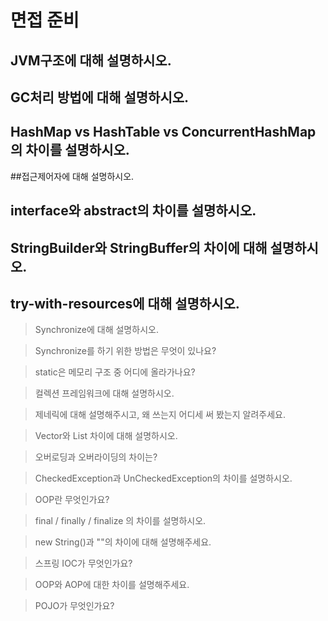 # 면접 준비

## JVM구조에 대해 설명하시오.
   
## GC처리 방법에 대해 설명하시오.

## HashMap vs HashTable vs ConcurrentHashMap의 차이를 설명하시오.
  > 

##접근제어자에 대해 설명하시오.

## interface와 abstract의 차이를 설명하시오.

## StringBuilder와 StringBuffer의 차이에 대해 설명하시오.

## try-with-resources에 대해 설명하시오.

> Synchronize에 대해 설명하시오.

> Synchronize를 하기 위한 방법은 무엇이 있나요?

> static은 메모리 구조 중 어디에 올라가나요?

> 컬렉션 프레임워크에 대해 설명하시오.

> 제네릭에 대해 설명해주시고, 왜 쓰는지 어디세 써 봤는지 알려주세요.

> Vector와 List 차이에 대해 설명하시오.

> 오버로딩과 오버라이딩의 차이는?

> CheckedException과 UnCheckedException의 차이를 설명하시오.

> OOP란 무엇인가요?

> final / finally / finalize 의 차이를 설명하시오.

> new String()과 ""의 차이에 대해 설명해주세요.

> 스프링 IOC가 무엇인가요?

> OOP와 AOP에 대한 차이를 설명해주세요.

> POJO가 무엇인가요?
